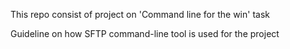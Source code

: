 This repo consist of project on 'Command line for the win' task


Guideline on how SFTP command-line tool is used for the project
